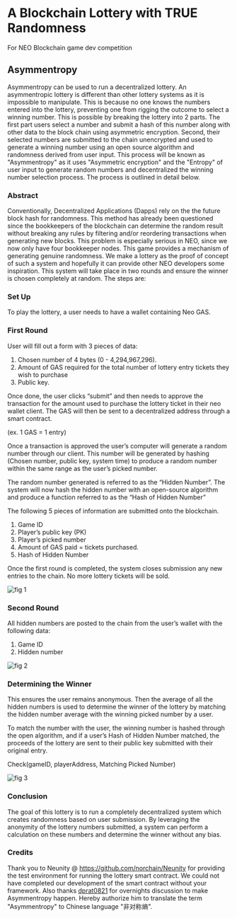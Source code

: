 # A Blockchain Lottery with TRUE Randomness
For NEO Blockchain game dev competition

## Asymmentropy

Asymmentropy can be used to run a decentralized lottery. An asymmentropic lottery is different than other lottery systems as it is impossible to manipulate. This is because no one knows the numbers entered into the lottery, preventing one from rigging the outcome to select a winning number. This is possible by breaking the lottery into 2 parts. The first part users select a number and submit a hash of this number along with other data to the block chain using asymmetric encryption. Second, their selected numbers are submitted to the chain unencrypted and used to generate a winning number using an open source algorithm and randomness derived from user input. This process will be known as "Asymmentropy" as it uses "Asymmetric encryption" and the "Entropy" of user input to generate random numbers and decentralized the winning number selection process. The process is outlined in detail below. 


### Abstract

Conventionally, Decentralized Applications (Dapps) rely on the the future block hash for randomness. This method has already been questioned since the bookkeepers of the blockchain can determine the random result without breaking any rules by filtering and/or reordering transactions when generating new blocks. This problem is especially serious in NEO, since we now only have four bookkeeper nodes.
This game provides a mechanism of generating genuine randomness. We make a lottery as the proof of concept of such a system and hopefully it can provide other NEO developers some inspiration.
This system will take place in two rounds and ensure the winner is chosen completely at random. The steps are:

### Set Up

To play the lottery, a user needs to have a wallet containing Neo GAS.

### First Round

User will fill out a form with 3 pieces of data:

1. Chosen number of 4 bytes (0 - 4,294,967,296).
2. Amount of GAS required for the total number of lottery entry tickets they wish to purchase
3. Public key.

Once done, the user clicks “submit” and then needs to approve the transaction for the amount used to purchase the lottery ticket in their neo wallet client. The GAS will then be sent to a decentralized address through a smart contract. 

(ex. 1 GAS = 1 entry)

Once a transaction is approved the user’s computer will generate a random number through our client. This number will be generated by hashing (Chosen number, public key, system time) to produce a random number within the same range as the user’s picked number. 

The random number generated is referred to as the “Hidden Number”. The system will now hash the hidden number with an open-source algorithm and produce a function referred to as the “Hash of Hidden Number”

The following 5 pieces of information are submitted onto the blockchain. 

1. Game ID
2. Player’s public key (PK)
3. Player’s picked number
4. Amount of GAS paid = tickets purchased.
5. Hash of Hidden Number


Once the first round is completed, the system closes submission any new entries to the chain. No more lottery tickets will be sold. 

![fig 1](https://user-images.githubusercontent.com/19856234/44312095-e40e7080-a3c0-11e8-8b8d-7bc91ff8b304.PNG)



### Second Round

All hidden numbers are posted to the chain from the user’s wallet with the following data:

1. Game ID
2. Hidden number


![fig 2](https://user-images.githubusercontent.com/19856234/44312099-e670ca80-a3c0-11e8-9024-9bf28b99212c.PNG)



### Determining the Winner

This ensures the user remains anonymous. Then the average of all the hidden numbers is used to determine the winner of the lottery by matching the hidden number average with the winning picked number by a user.

To match the number with the user, the winning number is hashed through the open algorithm, and if a user’s  Hash of Hidden Number matched, the proceeds of the lottery are sent to their public key submitted with their original entry. 

Check(gameID, playerAddress, Matching Picked Number)


![fig 3](https://user-images.githubusercontent.com/19856234/44312100-ea9ce800-a3c0-11e8-9955-11e90d042a52.PNG)



### Conclusion

The goal of this lottery is to run a completely decentralized system which creates randomness based on user submission. By leveraging the anonymity of the lottery numbers submitted, a system can perform a calculation on these numbers and determine the winner without any bias. 




### Credits

Thank you to Neunity @ https://github.com/norchain/Neunity for providing the test environment for running the lottery smart contract. We could not have completed our development of the smart contract without your framework. Also thanks [dprat0821](https://github.com/dprat0821) for overnights discussion to make Asymmentropy happen. Hereby authorize him to translate the term "Asymmentropy" to Chinese language "非对称熵".



